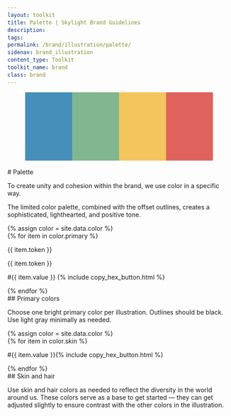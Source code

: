 ```yaml
---
layout: toolkit
title: Palette | Skylight Brand Guidelines
description:
tags:
permalink: /brand/illustration/palette/
sidenav: brand_illustration
content_type: Toolkit
toolkit_name: brand
class: brand
---
```


<div class="row brand__content-section">
<div class="col-md-8">
  <figure class="section__img p-5">
    <img class="" src="/img/brand/identity/colors/intro.svg" alt="">
  </figure>
</div>
<div class="col-md-4" markdown="1">
# Palette

To create unity and cohesion within the brand, we use color in a specific way.

The limited color palette, combined with the offset outlines, creates a sophisticated, lighthearted, and positive tone.
</div>
</div>

<div class="row brand__content-section">
<div class="col-md-8">
  <div class="section__container p-5">
    {% assign color = site.data.color %}
    <div class="row">
      {% for item in color.primary %}
        <div class="swatch__container col-4 px-1">
          <div class="swatch--content" style="background-color:#{{ item.value }}">
            <p>{{ item.token }}</p>
            <p>{{ item.token }}</p>
          </div>
          <p class="hex-val brand__hex ml-2">
            <span class="hex-val">#{{ item.value }}</span>
            {% include copy_hex_button.html %}
          </p>
        </div>
      {% endfor %}
    </div>
  </div>
</div>
<div class="col-md-4" markdown="1">
## Primary colors

Choose one bright primary color per illustration. Outlines should be black. Use light  gray minimally as needed.
</div>
</div>

<div class="row brand__content-section">
<div class="col-md-8">
  <div class="section__container p-5">
    {% assign color = site.data.color %}
    <div class="row">
      {% for item in color.skin %}
        <div class="swatch__container col-4 col-lg-2 px-1">
          <div class="swatch--long" style="background-color:#{{ item.value }}">
            <!-- <p>{{ item.token }}</p>
            <p>{{ item.token }}</p> -->
          </div>
          <p class="brand__hex ml-0">
            <span class="hex-val mr-2">#{{ item.value }}</span>{% include copy_hex_button.html %}
          </p>
        </div>
      {% endfor %}
    </div>
  </div>
</div>
<div class="col-md-4" markdown="1">
## Skin and hair

Use skin and hair colors as needed to reflect the diversity in the world around us. These colors serve as a base to get started — they can get adjusted slightly to ensure contrast with the other colors in the illustration.
</div>
</div>

<script type="text/javascript">
  $( document ).ready(function() {
    $('button.btn-copy-hex').click(function(){
      var text = $(this).siblings('.hex-val').text().toUpperCase();
      navigator.clipboard.writeText(text);
    })
  });
</script>
